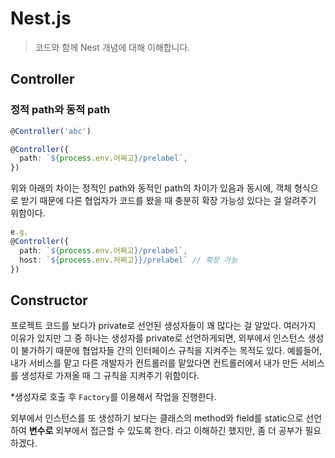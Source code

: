 # Nest.js
> 코드와 함께 Nest 개념에 대해 이해합니다.

## Controller
### 정적 path와 동적 path
```ts
@Controller('abc') 
```

```ts
@Controller({
  path: `${process.env.어쩌고}/prelabel`,
})
```
위와 아래의 차이는 정적인 path와 동적인 path의 차이가 있음과 동시에,
객체 형식으로 받기 때문에 다른 협업자가 코드를 봤을 때 충분히 확장 가능성 있다는 걸 알려주기 위함이다.
```ts
e.g. 
@Controller({
  path: `${process.env.어쩌고}/prelabel`,
  host: `${process.env.저쩌고}}/prelabel` // 확장 가능
})
```

## Constructor
프로젝트 코드를 보다가 private로 선언된 생성자들이 꽤 많다는 걸 알았다.
여러가지 이유가 있지만 그 중 하나는 생성자를 private로 선언하게되면, 외부에서 인스턴스 생성이 불가하기 때문에 협업자들 간의 인터페이스 규칙을 지켜주는 목적도 있다. 예를들어, 내가 서비스를 맡고 다른 개발자가 컨트롤러를 맡았다면 컨트롤러에서 내가 만든 서비스를 생성자로 가져올 때 그 규칙을 지켜주기 위함이다.

*생성자로 호출 후 `Factory`를 이용해서 작업을 진행한다.

외부에서 인스턴스를 또 생성하기 보다는 클래스의 method와 field를 static으로 선언하여 **변수로** 외부에서 접근할 수 있도록 한다.
라고 이해하긴 했지만, 좀 더 공부가 필요하겠다.

